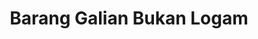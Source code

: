 ---
id: 19
title : Barang Galian Bukan Logam
linkurl: https://drive.google.com/drive/folders/1ydC1oerjkOHoQE5dQiy_csunkPJDBgD5?usp=sharing
fitur: aspekpajak
category: aspekpajak
createdTime : 31/07/2019
modifiedTime : 06/01/2020
topik: Versi Lengkap
img: digging.png
---
